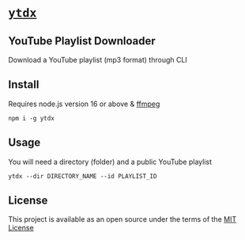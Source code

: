 # [`ytdx`](https://github.com/codingstudios/ytdx)
## YouTube Playlist Downloader
Download a YouTube playlist (mp3 format) through CLI

## Install
Requires node.js version 16 or above & [ffmpeg](https://www.ffmpeg.org)
```
npm i -g ytdx
```

## Usage
You will need a directory (folder) and a public YouTube playlist
```
ytdx --dir DIRECTORY_NAME --id PLAYLIST_ID
```

## License
This project is available as an open source under the terms of the [MIT License](https://github.com/codingstudios/ytdx/blob/main/LICENSE)


